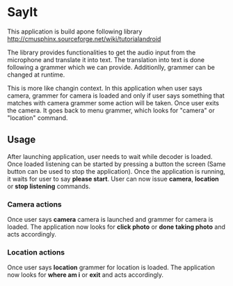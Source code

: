 # SayIt
This application is build apone following library 
http://cmusphinx.sourceforge.net/wiki/tutorialandroid

The library provides functionalities to get the audio input from the microphone and translate it into text. The translation into text is done following a grammer which we can provide. Additionlly, grammer can be changed at runtime. 

This is more like changin context. In this application when user says camera, grammer for camera is loaded and only if user says something that matches with camera grammer some action will be taken. Once user exits the camera. It goes back to menu grammer, which looks for "camera" or "location" command.



## Usage
After launching application, user needs to wait while decoder is loaded. Once loaded listening can be started by pressing a button the screen (Same button can be used to stop the application). Once the application is running, it waits for user to say **please start**. User can now issue **camera**, **location** or **stop listening** commands.

### Camera actions
Once user says **camera** camera is launched and grammer for camera is loaded. The application now looks for **click photo** or **done taking photo** and acts accordingly. 

### Location actions
Once user says **location**  grammer for location is loaded. The application now looks for **where am i** or **exit** and acts accordingly. 



